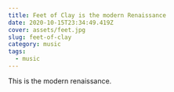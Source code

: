 ```yaml
---
title: Feet of Clay is the modern Renaissance
date: 2020-10-15T23:34:49.419Z
cover: assets/feet.jpg
slug: feet-of-clay
category: music
tags:
  - music
---
```

This is the modern renaissance.
